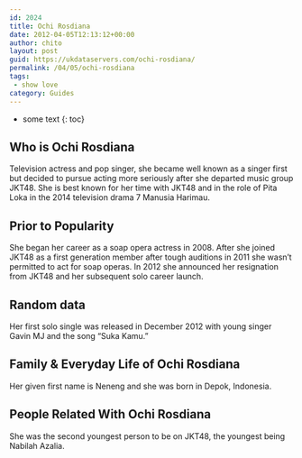 ```yaml
---
id: 2024
title: Ochi Rosdiana
date: 2012-04-05T12:13:12+00:00
author: chito
layout: post
guid: https://ukdataservers.com/ochi-rosdiana/
permalink: /04/05/ochi-rosdiana
tags:
 - show love
category: Guides
---
```


* some text
{: toc}
          
          
## Who is  Ochi Rosdiana
                  
                  
                  
Television actress and pop singer, she became well known as a singer first but decided to pursue acting more seriously after she departed music group JKT48. She is best known for her time with JKT48 and in the role of Pita Loka in the 2014 television drama 7 Manusia Harimau.
                  
                
                
                
## Prior to Popularity 
                  
                  
                  
She began her career as a soap opera actress in 2008. After she joined JKT48 as a first generation member after tough auditions in 2011 she wasn&#8217;t permitted to act for soap operas. In 2012 she announced her resignation from JKT48 and her subsequent solo career launch.
                  
                
                
                
## Random data 
                  
                  
                  
Her first solo single was released in December 2012 with young singer Gavin MJ and the song &#8220;Suka Kamu.&#8221;
                  
                
                
                
## Family & Everyday Life of Ochi Rosdiana
                  
                  
                  
Her given first name is Neneng and she was born in Depok, Indonesia.
                  
                
                
                
## People Related With  Ochi Rosdiana
                  
                  
                  
She was the second youngest person to be on JKT48, the youngest being Nabilah Azalia.
                  
                
              
            
          
          
          
    
    
  
